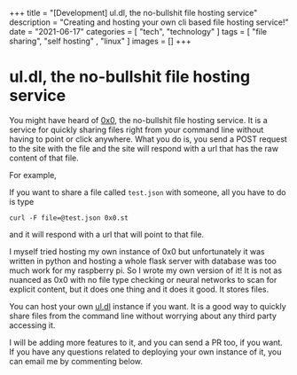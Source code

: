 +++
title = "[Development] ul.dl, the no-bullshit file hosting service"
description = "Creating and hosting your own cli based file hosting service!"
date = "2021-06-17"
categories = [
"tech",
"technology"
]
tags = [
"file sharing",
"self hosting" ,
"linux"
]
images = []
+++

# ul.dl, the no-bullshit file hosting service

You might have heard of [0x0](https://0x0.st), the no-bullshit file hosting service. It is a service for quickly sharing files right from your command line without having to point or click anywhere. What you do is, you send a POST request to the site with the file and the site will respond with a url that has the raw content of that file. 

For example, 

If you want to share a file called `test.json` with someone, all you have to do is type 

	curl -F file=@test.json 0x0.st
and it will respond with a url that will point to that file.

I myself tried hosting my own instance of 0x0 but unfortunately it was written in python and hosting a whole flask server with database was too much work for my raspberry pi. So I wrote my own version of it! It is not as nuanced as 0x0 with no file type checking or neural networks to scan for explicit content, but it does one thing and it does it good. It stores files.

You can host your own [ul.dl](https://github.com/gtlsgamr/ul.dl) instance if you want. It is a good way to quickly share files from the command line without worrying about any third party accessing it. 

I will be adding more features to it, and you can send a PR too, if you want. If you have any questions related to deploying your own instance of it, you can email me by commenting below.
